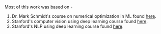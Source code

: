 Most of this work was based on - 

1. Dr. Mark Schmidt's course on numerical optimization in ML found [here](https://www.cs.ubc.ca/~schmidtm/Courses/5XX-S22/).
2. Stanford's computer vision using deep learning course found [here](https://cs231n.stanford.edu/).
3. Stanford's NLP using deep learning course found [here](https://web.stanford.edu/class/cs224n/).


